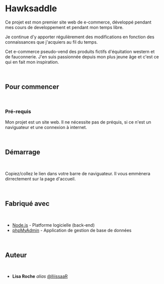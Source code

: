 # Hawksaddle

Ce projet est mon premier site web de e-commerce, développé pendant mes cours de developpement et pendant mon temps libre.  

Je continue d'y apporter régulièrement des modifications en fonction des connaissances que j'acquiers au fil du temps.

Cet e-commerce pseudo-vend des produits fictifs d'équitation western et de fauconnerie. J'en suis passionnée depuis mon plus jeune âge et c'est ce qui en fait mon inspiration.

<br>

## Pour commencer

<br>

### Pré-requis

Mon projet est un site web. Il ne nécessite pas de préquis, si ce n'est un naviguateur et une connexion à internet.

<br>


## Démarrage

<br>

Copiez/collez le lien dans votre barre de naviguateur. Il vous emmènera dirrectement sur la page d'accueil.

<br>

## Fabriqué avec

<br>


* [Node.js](https://nodejs.org/fr) - Platforme logicielle (back-end)
* [phpMyAdmin](https://www.phpmyadmin.net/) - Application de gestion de base de données

<br>

## Auteur

<br>

* **Lisa Roche** _alias_ [@lliissaaR](https://github.com/lliissaaR)


